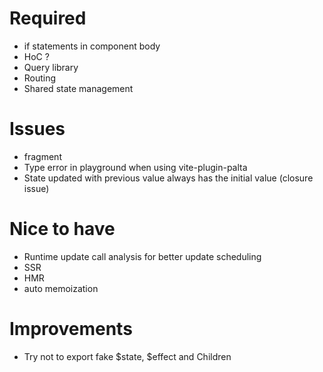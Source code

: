# Required

- if statements in component body
- HoC ?
- Query library
- Routing
- Shared state management

# Issues

- fragment
- Type error in playground when using vite-plugin-palta
- State updated with previous value always has the initial value (closure issue)

# Nice to have

- Runtime update call analysis for better update scheduling
- SSR
- HMR
- auto memoization

# Improvements

- Try not to export fake $state, $effect and Children
